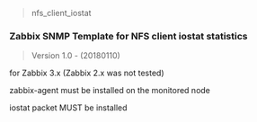 > nfs_client_iostat

### Zabbix SNMP Template for NFS client iostat statistics

> Version 1.0 - (20180110)

for Zabbix 3.x (Zabbix 2.x was not tested)

zabbix-agent must be installed on the monitored node

iostat packet MUST be installed
